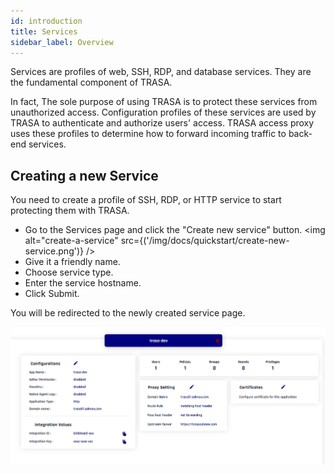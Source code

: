 ```yaml
---
id: introduction
title: Services
sidebar_label: Overview
---
```



Services are profiles of web, SSH, RDP, and database services. They are the fundamental component of TRASA. 



In fact, The sole purpose of using TRASA is to protect these services from unauthorized access. Configuration profiles of these services are used by TRASA to authenticate and authorize users' access. TRASA access proxy uses these profiles to determine how to forward incoming traffic to back-end services.



## Creating a new Service
You need to create a profile of SSH, RDP, or HTTP service to start protecting them with TRASA.

* Go to the Services page and click the "Create new service" button.
<img alt="create-a-service" src={('/img/docs/quickstart/create-new-service.png')} />  
* Give it a friendly name.
* Choose service type.
* Enter the service hostname.
* Click Submit.

You will be redirected to the newly created service page.


![service profile](./service-profile.png 'Example of Web Service Profile')
